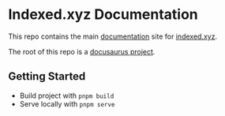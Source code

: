 # Indexed.xyz Documentation

This repo contains the main [documentation](docs/README.md) site for [indexed.xyz](https://indexed.xyz).

The root of this repo is a [docusaurus project](https://docusaurus.io/).

## Getting Started

- Build project with `pnpm build`
- Serve locally with `pnpm serve`
